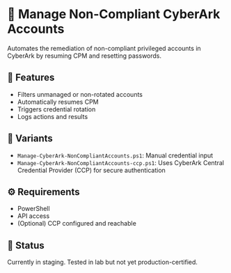 # 🔧 Manage Non-Compliant CyberArk Accounts

Automates the remediation of non-compliant privileged accounts in CyberArk by resuming CPM and resetting passwords.

## 🧩 Features
- Filters unmanaged or non-rotated accounts
- Automatically resumes CPM
- Triggers credential rotation
- Logs actions and results

## 📘 Variants
- `Manage-CyberArk-NonCompliantAccounts.ps1`: Manual credential input
- `Manage-CyberArk-NonCompliantAccounts-ccp.ps1`: Uses CyberArk Central Credential Provider (CCP) for secure authentication

## ⚙️ Requirements
- PowerShell
- API access
- (Optional) CCP configured and reachable

## 📌 Status
Currently in staging. Tested in lab but not yet production-certified.
